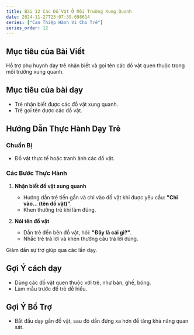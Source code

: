 ```yaml
---
title: Bài 12 Các Đồ Vật Ở Môi Trường Xung Quanh 
date: 2024-11-27T23:07:39.698614
series: ["Can Thiệp Hành Vi Cho Trẻ"] 
series_order: 12
---
```


## Mục tiêu của Bài Viết  
Hỗ trợ phụ huynh dạy trẻ nhận biết và gọi tên các đồ vật quen thuộc trong môi trường xung quanh.

## Mục tiêu của bài dạy  
- Trẻ nhận biết được các đồ vật xung quanh.  
- Trẻ gọi tên được các đồ vật.  

## Hướng Dẫn Thực Hành Dạy Trẻ  

### Chuẩn Bị  
- Đồ vật thực tế hoặc tranh ảnh các đồ vật.  

### Các Bước Thực Hành  
1. **Nhận biết đồ vật xung quanh**  
   - Hướng dẫn trẻ tiến gần và chỉ vào đồ vật khi được yêu cầu: **"Chỉ vào... (tên đồ vật)"**.  
   - Khen thưởng trẻ khi làm đúng.  

2. **Nói tên đồ vật**  
   - Dẫn trẻ đến bên đồ vật, hỏi: **"Đây là cái gì?"**.  
   - Nhắc trẻ trả lời và khen thưởng câu trả lời đúng.  

Giảm dần sự trợ giúp qua các lần dạy.  

## Gợi Ý cách dạy  
- Dùng các đồ vật quen thuộc với trẻ, như bàn, ghế, bóng.  
- Làm mẫu trước để trẻ dễ hiểu.  

## Gợi Ý Bổ Trợ  
- Bắt đầu dạy gần đồ vật, sau đó dần đứng xa hơn để tăng khả năng quan sát.  

